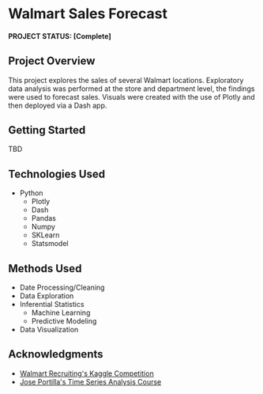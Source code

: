 # Walmart Sales Forecast


#### PROJECT STATUS: [Complete]

## Project Overview
This project explores the sales of several Walmart locations. Exploratory data analysis was performed at the store and department level, the findings were used to forecast sales. Visuals were created with the use of Plotly and then deployed via a Dash app.

## Getting Started

TBD

## Technologies Used
* Python
   * Plotly
   * Dash
   * Pandas
   * Numpy
   * SKLearn
   * Statsmodel

## Methods Used
* Date Processing/Cleaning
* Data Exploration
* Inferential Statistics
    * Machine Learning
    * Predictive Modeling
* Data Visualization


## Acknowledgments
* [Walmart Recruiting's Kaggle Competition](https://www.kaggle.com/c/walmart-recruiting-store-sales-forecasting)
* [Jose Portilla's Time Series Analysis Course](https://www.udemy.com/course/python-for-time-series-data-analysis/)
